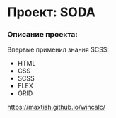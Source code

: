 # Проект: SODA

### Описание проекта:

Впервые применил знания SCSS:

- HTML
- CSS
- SCSS
- FLEX
- GRID

https://maxtish.github.io/wincalc/
